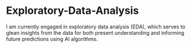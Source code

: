 # Exploratory-Data-Analysis
 I am currently engaged in exploratory data analysis (EDA), which serves to glean insights from the data for both present understanding and informing future predictions using AI algorithms.
